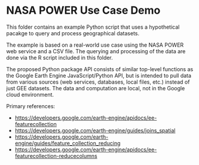 # NASA POWER Use Case Demo

This folder contains an example Python script that uses a hypothetical pacakge to
query and process geographical datasets.

The example is based on a real-world use case using the NASA POWER web service and a
CSV file. The querying and processing of the data are done via the R script included
in this folder.

The proposed Python package API consists of similar top-level functions as the
Google Earth Engine JavaScript/Python API, but is intended to pull data from
various sources (web services, databases, local files, etc.) instead of just
GEE datasets. The data and computation are local, not in the Google cloud
environment.

Primary references:
- https://developers.google.com/earth-engine/apidocs/ee-featurecollection
- https://developers.google.com/earth-engine/guides/joins_spatial
- https://developers.google.com/earth-engine/guides/feature_collection_reducing
- https://developers.google.com/earth-engine/apidocs/ee-featurecollection-reducecolumns
